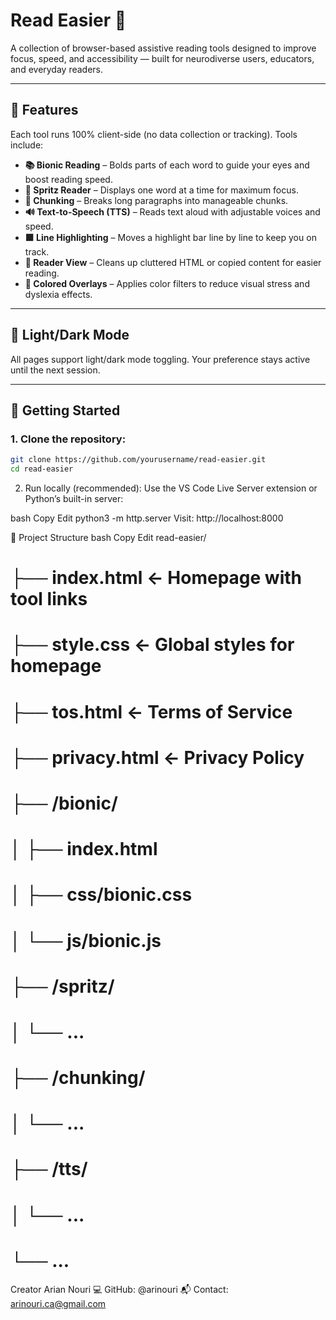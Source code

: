 # Read Easier 🧠  
A collection of browser-based assistive reading tools designed to improve focus, speed, and accessibility — built for neurodiverse users, educators, and everyday readers.

---

## 🔧 Features

Each tool runs 100% client-side (no data collection or tracking). Tools include:

- **📚 Bionic Reading** – Bolds parts of each word to guide your eyes and boost reading speed.
- **🎯 Spritz Reader** – Displays one word at a time for maximum focus.
- **📖 Chunking** – Breaks long paragraphs into manageable chunks.
- **🔊 Text-to-Speech (TTS)** – Reads text aloud with adjustable voices and speed.
- **🟩 Line Highlighting** – Moves a highlight bar line by line to keep you on track.
- **🧹 Reader View** – Cleans up cluttered HTML or copied content for easier reading.
- **🎨 Colored Overlays** – Applies color filters to reduce visual stress and dyslexia effects.

---

## 🌙 Light/Dark Mode

All pages support light/dark mode toggling. Your preference stays active until the next session.

---

## 🚀 Getting Started

### 1. Clone the repository:
```bash
git clone https://github.com/yourusername/read-easier.git
cd read-easier
```
2. Run locally (recommended):
Use the VS Code Live Server extension or Python’s built-in server:

bash
Copy
Edit
python3 -m http.server
Visit: http://localhost:8000

📁 Project Structure
bash
Copy
Edit
read-easier/
# ├── index.html           ← Homepage with tool links
# ├── style.css            ← Global styles for homepage
# ├── tos.html             ← Terms of Service
# ├── privacy.html         ← Privacy Policy
# ├── /bionic/
# │   ├── index.html
# │   ├── css/bionic.css
# │   └── js/bionic.js
# ├── /spritz/
# │   └── ...
# ├── /chunking/
# │   └── ...
# ├── /tts/
# │   └── ...
# └── ...


Creator
Arian Nouri
💻 GitHub: @arinouri
📬 Contact: arinouri.ca@gmail.com
